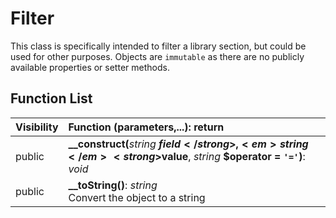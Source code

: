 # Filter

This class is specifically intended to filter a library section, but could be used for other purposes.  Objects are `immutable` as there are no publicly available properties or setter methods.

## Function List

| Visibility | Function (parameters,...): return |
|:-----------|:---------|
| public | <strong>__construct(</strong><em>string</em> <strong>$field</strong>, <em>string</em> <strong>$value</strong>, <em>string</em> <strong>$operator = `'='`)</strong>: <em>void</em> |
| public | <strong>__toString()</strong>: <em>string</em><br />Convert the object to a string |
